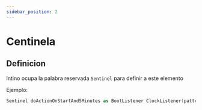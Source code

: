 ```yaml
---
sidebar_position: 2
---
```

# Centinela

## Definicion

Intino ocupa la palabra reservada `Sentinel` para definir a este elemento

Ejemplo:

```kotlin
Sentinel doActionOnStartAnd5Minutes as BootListener ClockListener(pattern = "0 0/5 * 1/1 * ? *", mean = "Every 5 minutes and on start")
```